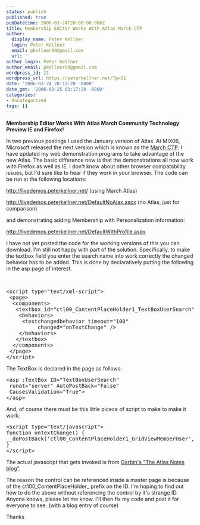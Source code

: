 ```yaml
---
status: publish
published: true
pubDatetime: 2006-03-24T20:00:00.000Z
title: Membership Editor Works With Atlas March CTP
author:
  display_name: Peter Kellner
  login: Peter Kellner
  email: pkellner99@gmail.com
  url: ''
author_login: Peter Kellner
author_email: pkellner99@gmail.com
wordpress_id: 21
wordpress_url: https://peterkellner.net/?p=31
date: '2006-03-24 20:17:20 -0800'
date_gmt: '2006-03-25 03:17:20 -0800'
categories:
- Uncategorized
tags: []
---
```

<p><strong>Membership Editor Works With </strong><strong>Atlas March Community Technology Preview </strong><strong>IE and Firefox! </strong></p>
<p align="left">In two previous postings I used the January version of Atlas. At MIX06, Microsoft released the next version which is known as the <a href="http://www.microsoft.com/downloads/details.aspx?FamilyId=B01DC501-B3C1-4EC0-93F0-7DAC68D2F787&amp;displaylang=en">March CTP</a>. I have updated my web demonstration programs to take advantage of the new Atlas. The basic difference now is that the demonstrations all now work with Firefox as well as IE. I don't know about other browser compatability issues, but I'd sure like to hear if they work in your browser. The code can be run at the following locations:</p>
<p align="left"><a href="http://livedemos.peterkellner.net/">http://livedemos.peterkellner.net/</a> (using March Atlas)</p>
<p align="left"><a href="http://livedemos.peterkellner.net/DefaultNoAjax.aspx">http://livedemos.peterkellner.net/DefaultNoAjax.aspx</a> (no Atlas, just for comparison)</p>
<p align="left">and demonstrating adding Membership with Personalization information:</p>
<p align="left"><a href="http://livedemos.peterkellner.net/DefaultWithProfile.aspx">http://livedemos.peterkellner.net/DefaultWithProfile.aspx </a></p>
<p>I have not yet posted the code for the working versions of this you can download. I'm still not happy with part of the solution. Specifically, to make the textbox field you enter the search name into work correctly the changed behavior has to be added. This is done by declaratively putting the following in the asp page of interest.</p>
<p> <!--more-->  <br /> 
<pre class="csharpcode">
<span class="kwrd">&lt;</span><span class="html">script</span> <span class="attr">type</span><span class="kwrd">="text/xml-script"</span><span class="kwrd">&gt;</span>
 &lt;page&gt;
  &lt;components&gt;
   &lt;textbox id=<span class="str">"ctl00_ContentPlaceHolder1_TextBoxUserSearch"</span>&gt;
    &lt;behaviors&gt;
     &lt;textchangedbehavior timeout=<span class="str">"100"</span>
          changed=<span class="str">"onTextChange"</span> /&gt;
    &lt;/behaviors&gt;
   &lt;/textbox&gt;
  &lt;/components&gt;
 &lt;/page&gt;
<span class="kwrd">&lt;/</span><span class="html">script</span><span class="kwrd">&gt;</span></pre>
<p></p>
<p>The TextBox is declared in the page as follows:</p>
<p></p>
<pre class="csharpcode">
<span class="kwrd">&lt;</span><span class="html">asp</span> <span class="attr">:TextBox</span> <span class="attr">ID</span><span class="kwrd">="TextBoxUserSearch"</span>
 <span class="attr">runat</span><span class="kwrd">="server"</span> <span class="attr">AutoPostBack</span><span class="kwrd">="False"</span>
 <span class="attr">CausesValidation</span><span class="kwrd">="True"</span><span class="kwrd">&gt;</span>
<span class="kwrd">&lt;/</span><span class="html">asp</span><span class="kwrd">&gt;</span></pre>
<p></p>
<p>And, of course there must be this little picece of script to make to make it work:</p>
<p></p>
<pre class="csharpcode">
<span class="kwrd">&lt;</span><span class="html">script</span> <span class="attr">type</span><span class="kwrd">="text/javascript"</span><span class="kwrd">&gt;</span>
<span class="kwrd">function</span> onTextChange() {
__doPostBack(<span class="str">'ctl00_ContentPlaceHolder1_GridViewMemberUser'</span>,<span class="str">''</span>) ;
}
<span class="kwrd">&lt;/</span><span class="html">script</span><span class="kwrd">&gt;</span></pre>
<p></p>
<p>The actual javascript that gets invoked is from <a href="http://aspadvice.com/blogs/garbin/default.aspx">Garbin's &quot;The Atlas Notes blog&quot;</a>.</p>
<p>The reason the control can be referenced inside a master page is because of the ct100_ContentPlaceHolder_ prefix on the ID. I'm hoping to find out how to do the above without referencing the control by it's strange ID. Anyone knows, please let me know. I'll then fix my code and post it for everyone to see. (with a blog entry of course)</p>
<p>Thanks</p>
